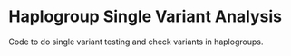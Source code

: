 # Haplogroup Single Variant Analysis

Code to do single variant testing and check variants in haplogroups.